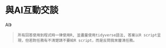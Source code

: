 # 與AI互動交談

AI》
> ```所有回答使用到程式時一律使用R, 並盡量使用tidyverse語法, 答案以R script呈現，但若對任務有不清楚請不要給R script，而是反問我來𨤳清任務。```